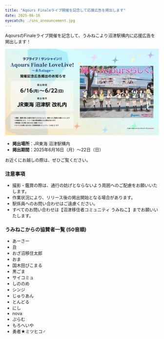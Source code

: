 ```yaml
---
title: "Aqours Finaleライブ開催を記念して応援広告を掲出します"
date: 2025-06-16
eyecatch: ./sns_announcement.jpg
---
```


AqoursのFinaleライブ開催を記念して、うみねこより沼津駅構内に応援広告を掲出します！

![](./sns_announcement.jpg)

- **掲出場所**：JR東海 沼津駅構内
- **掲出期間**：2025年6月16日（月）〜22日（日）

お近くにお越しの際は、ぜひご覧ください。

### 注意事項

- 撮影・鑑賞の際は、通行の妨げとならないよう周囲へのご配慮をお願いいたします。
- 作業状況により、リリース後の掲出開始となる場合があります。
- 駅係員へのお問い合わせはご遠慮ください。
- すべてのお問い合わせは【沼津移住者コミュニティ うみねこ】までお願いいたします。

### うみねこからの協賛者一覧 (50音順)

- あーさー
- 丑
- おざ沼移住太郎
- おま
- 国木田ぴこまる
- 黒ごま
- サイコミュ
- しののめ
- シンジ
- じゅりあん
- とんどる
- にし
- nova
- ぷらむ
- もろへいや
- 勇者★ミツヒコ♂
